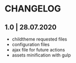 # CHANGELOG

## 1.0 | 28.07.2020 <root files>
* childtheme requested files
* configuration files
* ajax file for future actions
* assets minification with gulp
